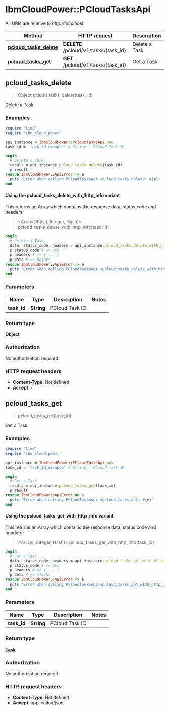 # IbmCloudPower::PCloudTasksApi

All URIs are relative to *http://localhost*

| Method | HTTP request | Description |
| ------ | ------------ | ----------- |
| [**pcloud_tasks_delete**](PCloudTasksApi.md#pcloud_tasks_delete) | **DELETE** /pcloud/v1/tasks/{task_id} | Delete a Task |
| [**pcloud_tasks_get**](PCloudTasksApi.md#pcloud_tasks_get) | **GET** /pcloud/v1/tasks/{task_id} | Get a Task |


## pcloud_tasks_delete

> Object pcloud_tasks_delete(task_id)

Delete a Task

### Examples

```ruby
require 'time'
require 'ibm_cloud_power'

api_instance = IbmCloudPower::PCloudTasksApi.new
task_id = 'task_id_example' # String | PCloud Task ID

begin
  # Delete a Task
  result = api_instance.pcloud_tasks_delete(task_id)
  p result
rescue IbmCloudPower::ApiError => e
  puts "Error when calling PCloudTasksApi->pcloud_tasks_delete: #{e}"
end
```

#### Using the pcloud_tasks_delete_with_http_info variant

This returns an Array which contains the response data, status code and headers.

> <Array(Object, Integer, Hash)> pcloud_tasks_delete_with_http_info(task_id)

```ruby
begin
  # Delete a Task
  data, status_code, headers = api_instance.pcloud_tasks_delete_with_http_info(task_id)
  p status_code # => 2xx
  p headers # => { ... }
  p data # => Object
rescue IbmCloudPower::ApiError => e
  puts "Error when calling PCloudTasksApi->pcloud_tasks_delete_with_http_info: #{e}"
end
```

### Parameters

| Name | Type | Description | Notes |
| ---- | ---- | ----------- | ----- |
| **task_id** | **String** | PCloud Task ID |  |

### Return type

**Object**

### Authorization

No authorization required

### HTTP request headers

- **Content-Type**: Not defined
- **Accept**: */*


## pcloud_tasks_get

> <Task> pcloud_tasks_get(task_id)

Get a Task

### Examples

```ruby
require 'time'
require 'ibm_cloud_power'

api_instance = IbmCloudPower::PCloudTasksApi.new
task_id = 'task_id_example' # String | PCloud Task ID

begin
  # Get a Task
  result = api_instance.pcloud_tasks_get(task_id)
  p result
rescue IbmCloudPower::ApiError => e
  puts "Error when calling PCloudTasksApi->pcloud_tasks_get: #{e}"
end
```

#### Using the pcloud_tasks_get_with_http_info variant

This returns an Array which contains the response data, status code and headers.

> <Array(<Task>, Integer, Hash)> pcloud_tasks_get_with_http_info(task_id)

```ruby
begin
  # Get a Task
  data, status_code, headers = api_instance.pcloud_tasks_get_with_http_info(task_id)
  p status_code # => 2xx
  p headers # => { ... }
  p data # => <Task>
rescue IbmCloudPower::ApiError => e
  puts "Error when calling PCloudTasksApi->pcloud_tasks_get_with_http_info: #{e}"
end
```

### Parameters

| Name | Type | Description | Notes |
| ---- | ---- | ----------- | ----- |
| **task_id** | **String** | PCloud Task ID |  |

### Return type

[**Task**](Task.md)

### Authorization

No authorization required

### HTTP request headers

- **Content-Type**: Not defined
- **Accept**: application/json

